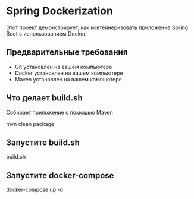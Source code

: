 # Spring Dockerization

  Этот проект демонстрирует, как контейнеризовать приложение Spring Boot с использованием Docker.

## Предварительные требования
- Git установлен на вашем компьютере
- Docker установлен на вашем компьютере
- Maven установлен на вашем компьютере

## Что делает build.sh

   Собирает приложение с помощью Maven
   
   mvn clean package

## Запустите build.sh

  build.sh

## Запустите docker-compose
  
  docker-compose up -d
